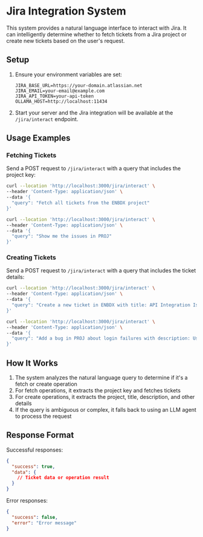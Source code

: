 # Jira Integration System

This system provides a natural language interface to interact with Jira. It can intelligently determine whether to fetch tickets from a Jira project or create new tickets based on the user's request.

## Setup

1. Ensure your environment variables are set:

   ```
   JIRA_BASE_URL=https://your-domain.atlassian.net
   JIRA_EMAIL=your-email@example.com
   JIRA_API_TOKEN=your-api-token
   OLLAMA_HOST=http://localhost:11434
   ```

2. Start your server and the Jira integration will be available at the `/jira/interact` endpoint.

## Usage Examples

### Fetching Tickets

Send a POST request to `/jira/interact` with a query that includes the project key:

```bash
curl --location 'http://localhost:3000/jira/interact' \
--header 'Content-Type: application/json' \
--data '{
  "query": "Fetch all tickets from the ENBDX project"
}'
```

```bash
curl --location 'http://localhost:3000/jira/interact' \
--header 'Content-Type: application/json' \
--data '{
  "query": "Show me the issues in PROJ"
}'
```

### Creating Tickets

Send a POST request to `/jira/interact` with a query that includes the ticket details:

```bash
curl --location 'http://localhost:3000/jira/interact' \
--header 'Content-Type: application/json' \
--data '{
  "query": "Create a new ticket in ENBDX with title: API Integration Issue, description: The API returns 500 errors when accessing user data"
}'
```

```bash
curl --location 'http://localhost:3000/jira/interact' \
--header 'Content-Type: application/json' \
--data '{
  "query": "Add a bug in PROJ about login failures with description: Users cannot log in with SSO"
}'
```

## How It Works

1. The system analyzes the natural language query to determine if it's a fetch or create operation
2. For fetch operations, it extracts the project key and fetches tickets
3. For create operations, it extracts the project, title, description, and other details
4. If the query is ambiguous or complex, it falls back to using an LLM agent to process the request

## Response Format

Successful responses:

```json
{
  "success": true,
  "data": {
    // Ticket data or operation result
  }
}
```

Error responses:

```json
{
  "success": false,
  "error": "Error message"
}
```
